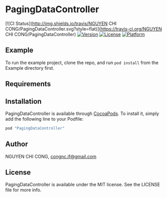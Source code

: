 # PagingDataController

[![CI Status](http://img.shields.io/travis/NGUYEN CHI CONG/PagingDataController.svg?style=flat)](https://travis-ci.org/NGUYEN CHI CONG/PagingDataController)
[![Version](https://img.shields.io/cocoapods/v/PagingDataController.svg?style=flat)](http://cocoapods.org/pods/PagingDataController)
[![License](https://img.shields.io/cocoapods/l/PagingDataController.svg?style=flat)](http://cocoapods.org/pods/PagingDataController)
[![Platform](https://img.shields.io/cocoapods/p/PagingDataController.svg?style=flat)](http://cocoapods.org/pods/PagingDataController)

## Example

To run the example project, clone the repo, and run `pod install` from the Example directory first.

## Requirements

## Installation

PagingDataController is available through [CocoaPods](http://cocoapods.org). To install
it, simply add the following line to your Podfile:

```ruby
pod "PagingDataController"
```

## Author

NGUYEN CHI CONG, congnc.if@gmail.com

## License

PagingDataController is available under the MIT license. See the LICENSE file for more info.
